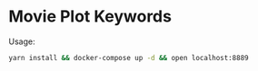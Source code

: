 # Movie Plot Keywords

Usage:
```bash
yarn install && docker-compose up -d && open localhost:8889
```
